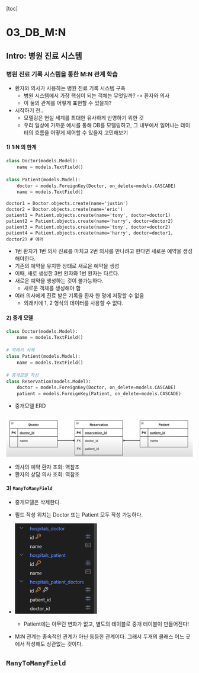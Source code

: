 [toc]

# 03_DB_M:N

## Intro: 병원 진료 시스템

### 병원 진료 기록 시스템을 통한 M:N 관계 학습

* 환자와 의사가 사용하는 병원 진료 기록 시스템 구축
  * 병원 시스템에서 가장 핵심이 되는 객체는 무엇일까? -> 환자와 의사
  * 이 둘의 관계를 어떻게 표현할 수 있을까?
* 시작하기 전..
  * 모델링은 현실 세계를 최대한 유사하게 반영하기 위한 것
  * 우리 일상에 가까운 예시를 통해 DB를 모델링하고, 그 내부에서 일어나는 데이터의 흐름을 어떻게 제어할 수 있을지 고민해보기



#### 1) 1:N 의 한계

```python
class Doctor(models.Model):
    name = models.TextField()

class Patient(models.Model):
    doctor = models.ForeignKey(Doctor, on_delete=models.CASCADE)
    name = models.TextField()
```

```shell
doctor1 = Doctor.objects.create(name='justin')
doctor2 = Doctor.objects.create(name='eric')
patient1 = Patient.objects.create(name='tony', doctor=doctor1)
patient2 = Patient.objects.create(name='harry', doctor=doctor2)
patient3 = Patient.objects.create(name='tony', doctor=doctor2)
patient4 = Patient.objects.create(name='harry', doctor=doctor1, doctor2) # 에러
```

* 1번 환자가 1번 의사 진료를 마치고 2번 의사를 만나려고 한다면 새로운 예약을 생성해야한다.
* 기존의 예약을 유지한 상태로 새로운 예약을 생성
* 이때, 새로 생성한 3번 환자와 1번 환자는 다르다.
* 새로운 예약을 생성하는 것이 불가능하다.
  * 새로운 객체를 생성해야 함
* 여러 의사에게 진료 받은 기록을 환자 한 명에 저장할 수 없음
  * 외래키에 1, 2 형식의 데이터를 사용할 수 없다.



#### 2) 중개 모델

```python
class Doctor(models.Model):
    name = models.TextField()

# 외래키 삭제
class Patient(models.Model):
    name = models.TextField()

# 중개모델 작성
class Reservation(models.Model):
    doctor = models.ForeignKey(Doctor, on_delete=models.CASCADE)
    patient = models.ForeignKey(Patient, on_delete=models.CASCADE)
```

* 중개모델 ERD

![image-20220418102920991](03_DB_MvsN.assets/image-20220418102920991.png)

* 의사의 예약 환자 조회: 역참조
* 환자의 상담 의사 조회: 역참조



#### 3) `ManyToManyField`

* 중개모델은 삭제한다.
* 필드 작성 위치는 Doctor 또는 Patient 모두 작성 가능하다.

* ![image-20220418103954349](03_DB_MvsN.assets/image-20220418103954349.png)
  * Patient에는 아무런 변화가 없고, 별도의 테이블로 중개 테이블이 만들어진다!
* M:N 관계는 종속적인 관계가 아닌 동등한 관계이다. 그래서 두개의 클래스 어느 곳에서 작성해도 상관없는 것이다.

## `ManyToManyField`

